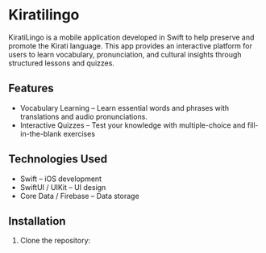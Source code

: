 # Kiratilingo
KiratiLingo is a mobile application developed in Swift to help preserve and promote the Kirati language. This app provides an interactive platform for users to learn vocabulary, pronunciation, and cultural insights through structured lessons and quizzes.
## Features
* Vocabulary Learning – Learn essential words and phrases with translations and audio pronunciations.
* Interactive Quizzes – Test your knowledge with multiple-choice and fill-in-the-blank exercises
## Technologies Used
* Swift – iOS development
* SwiftUI / UIKit – UI design
* Core Data / Firebase – Data storage
## Installation 
1. Clone the repository:
